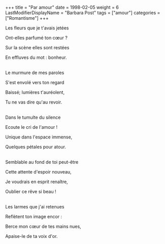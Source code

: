 +++
title = "Par amour"
date = 1998-02-05
weight = 6
LastModifierDisplayName = "Barbara Post"
tags = ["amour"]
categories = ["Romantisme"]
+++

Les fleurs que je t'avais jetées

Ont-elles parfumé ton cœur ?

Sur la scène elles sont restées

En effluves du mot : bonheur.

 \
Le murmure de mes paroles

S'est envolé vers ton regard

Baissé; lumières t'auréolent,

Tu ne vas dire qu'au revoir.

 \
Dans le tumulte du silence

Ecoute le cri de l'amour !

Unique dans l'espace immense,

Quelques pétales pour atour.

 \
Semblable au fond de toi peut-être

Cette attente d'espoir nouveau,

Je voudrais en esprit renaître,

Oublier ce rêve si beau !

 \
Les larmes que j'ai retenues

Reflètent ton image encor :

Berce mon cœur de tes mains nues,

Apaise-le de ta voix d'or.
